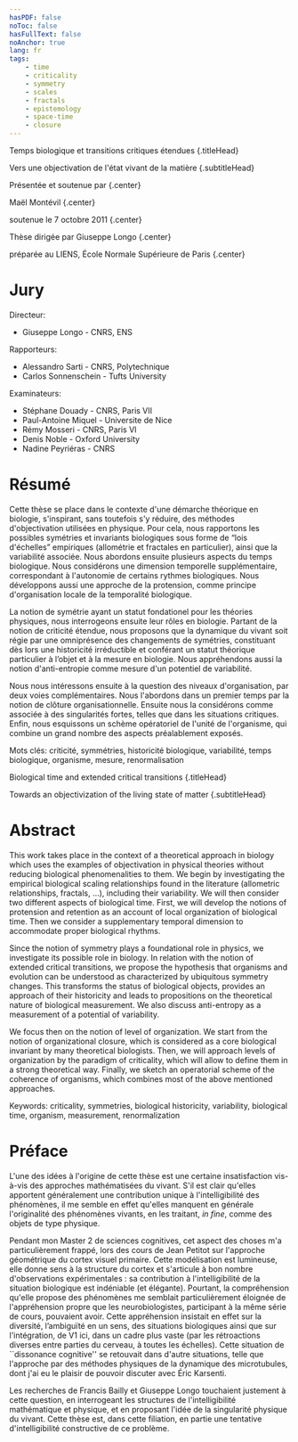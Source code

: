 ```yaml
---
hasPDF: false
noToc: false
hasFullText: false
noAnchor: true
lang: fr
tags: 
    - time
    - criticality
    - symmetry
    - scales
    - fractals
    - epistemology
    - space-time
    - closure
---
```



 
Temps biologique et transitions critiques étendues {.titleHead}

Vers une objectivation de l'état vivant de la matière {.subtitleHead}

Présentée et soutenue par {.center}

Maël Montévil {.center}

soutenue le 7 octobre 2011 {.center}

Thèse dirigée par Giuseppe Longo {.center}

préparée au LIENS, École Normale Supérieure de Paris  {.center}

# Jury  

Directeur:
* Giuseppe Longo  - CNRS, ENS 

Rapporteurs: 
* Alessandro Sarti -  CNRS,  Polytechnique 
* Carlos  Sonnenschein -  Tufts University 

Examinateurs: 
* Stéphane Douady - CNRS, Paris VII  
* Paul-Antoine Miquel  -  Universite de Nice 
* Rémy  Mosseri - CNRS, Paris VI 
* Denis Noble - Oxford University 
* Nadine Peyriéras - CNRS 




# Résumé

Cette thèse se place dans le contexte d'une démarche théorique en biologie, s'inspirant, sans toutefois s'y réduire, des méthodes d'objectivation utilisées en physique. Pour cela, nous rapportons les possibles symétries et invariants biologiques sous forme de “lois d'échelles” empiriques (allométrie et fractales en particulier), ainsi que la variabilité associée. Nous abordons ensuite plusieurs aspects du temps biologique.  Nous considérons  une dimension temporelle supplémentaire, correspondant à l'autonomie de certains rythmes biologiques. Nous développons aussi une approche de la protension, comme principe d'organisation locale de la temporalité biologique.

La notion de symétrie ayant un statut fondationel pour les théories physiques, nous interrogeons ensuite leur rôles en biologie. Partant de la notion de criticité étendue, nous proposons que la dynamique du vivant  soit régie par une omniprésence des changements de symétries,  constituant dès lors une historicité irréductible et conférant un statut théorique particulier à l’objet et à la mesure en biologie. Nous appréhendons aussi la notion d'anti-entropie comme mesure d'un potentiel de variabilité.

Nous nous intéressons ensuite à la question des niveaux d'organisation, par deux voies complémentaires. Nous l'abordons dans un premier temps par la notion de clôture organisationnelle. Ensuite nous la considérons comme associée à des singularités fortes, telles que dans les situations critiques. Enfin, nous esquissons un schème opératoriel de l'unité de l'organisme, qui combine un grand nombre des aspects préalablement exposés.


<span class="paragraphHead">Mots clés:</span> criticité, symmétries, historicité biologique, variabilité, temps biologique, organisme, mesure, renormalisation



Biological time and extended critical transitions {.titleHead}
	
Towards an objectivization of the living state of matter {.subtitleHead}

# Abstract


This work takes place in the context of a theoretical approach in biology which uses the examples of objectivation in physical theories without reducing biological phenomenalities to them. 
We begin by investigating the empirical biological scaling relationships found in the literature (allometric relationships, fractals, …), including their variability. We will then consider two different aspects of biological time. First, we will develop the notions of protension and retention as an account of local organization of biological time. Then we consider a supplementary temporal dimension to accommodate proper biological rhythms.
	
Since the notion of symmetry plays a foundational role in physics, we investigate its possible role in biology. In relation with the notion of extended critical transitions, we propose the hypothesis that organisms and evolution can be understood as characterized by ubiquitous symmetry changes. This transforms the status of biological objects, provides an approach of their historicity and leads to propositions on the theoretical nature of biological measurement. We also discuss anti-entropy as a measurement of a potential of variability.
	
We  focus then on the notion of level of organization. We start from the notion of organizational closure, which is considered as a core biological invariant by many theoretical biologists. Then, we will approach  levels of organization by the paradigm of criticality, which will allow to define them in a strong theoretical way.
Finally, we  sketch  an operatorial scheme of the coherence of organisms, which combines most of the above mentioned approaches.

<span class="paragraphHead">Keywords:</span> criticality, symmetries, biological historicity, variability,  biological time, organism, measurement, renormalization


# Préface

L'une des idées à l'origine de cette thèse  est une certaine insatisfaction vis-à-vis des approches mathématisées du vivant. S'il est clair qu'elles apportent généralement une contribution unique à l'intelligibilité des phénomènes,  il me semble en effet qu'elles manquent en générale l'originalité des phénomènes vivants, en les traitant, _in fine_, comme des objets de type physique. 

Pendant mon Master 2 de sciences cognitives, cet aspect des choses  m'a particulièrement frappé, lors des cours de Jean Petitot sur  l'approche géométrique du cortex visuel primaire. Cette modélisation est lumineuse, elle donne sens à la structure du cortex et s'articule à bon nombre d'observations expérimentales : sa contribution à l'intelligibilité de la situation biologique est indéniable (et élégante). Pourtant,  la compréhension qu'elle propose des phénomènes me semblait particulièrement éloignée de l'appréhension propre que les neurobiologistes, participant à la même série de cours, pouvaient avoir. Cette appréhension insistait en effet sur la diversité, l’ambiguïté en un sens, des situations biologiques ainsi que sur l'intégration, de V1 ici, dans un cadre plus vaste (par les rétroactions diverses entre parties du cerveau, à toutes les échelles). Cette situation de ``dissonance cognitive'' se retouvait dans d'autre situations, telle que l'approche par des méthodes physiques de la dynamique des microtubules, dont j'ai eu le plaisir de pouvoir discuter avec Éric Karsenti.



Les recherches de Francis Bailly et Giuseppe Longo touchaient justement à cette question, en interrogeant les structures de  l'intelligibilité mathématique et physique, et en proposant l'idée de la singularité physique du vivant.  Cette thèse est, dans cette filiation, en partie une tentative d'intelligibilité constructive de ce problème.



